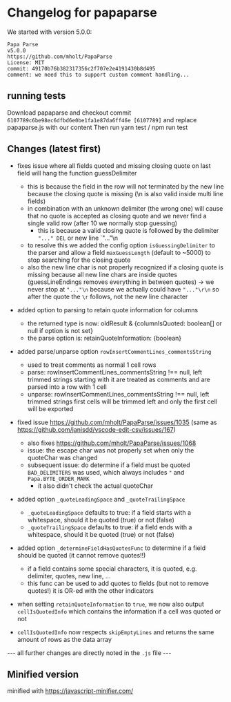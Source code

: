 # Changelog for papaparse 

We started with version 5.0.0:

```
Papa Parse
v5.0.0
https://github.com/mholt/PapaParse
License: MIT
commit: 49170b76b382317356c2f707e2e4191430b8d495
comment: we need this to support custom comment handling...
```

## running tests

Download papaparse and checkout commit `6107789c6be98ec6dfbd6e0be1fa1e87da6ff46e [6107789]` and replace papaparse.js with our content
Then run yarn test / npm run test

## Changes (latest first)

- fixes issue where all fields quoted and missing closing quote on last field will hang the function guessDelimiter
	- this is because the field in the row will not terminated by the new line because the closing quote is missing (\n is also valid inside multi line fields)
	- in combination with an unknown delimiter (the wrong one) will cause that no quote is accepted as closing quote and we never find a single valid row (after 10 we normally stop guessing)
		- this is because a valid closing quote is followed by the delimiter `"..." DEL` or new line `"..."\n
	- to resolve this we added the config option `isGuessingDelimiter` to the parser and allow a field `maxGuessLength` (default to ~5000) to stop searching for the closing quote
	- also the new line char is not properly recognized if a closing quote is missing because all new line chars are inside quotes (guessLineEndings removes everything in between quotes) -> we never stop at `"..."\n` because we actually could have `"..."\r\n` so after the quote the `\r` follows, not the new line character

- added option to parsing to retain quote information for columns
	- the returned type is now: oldResult & {columnIsQuoted: boolean[] or null if option is not set}
	- the parse option is: retainQuoteInformation: {boolean}

- added parse/unparse option `rowInsertCommentLines_commentsString`
	- used to treat comments as normal 1 cell rows
	- parse: rowInsertCommentLines_commentsString !== null, left trimmed strings starting with it are treated as comments and are parsed into a row with 1 cell
	- unparse: rowInsertCommentLines_commentsString !== null, left trimmed strings first cells will be trimmed left and only the first cell will be exported

- fixed issue https://github.com/mholt/PapaParse/issues/1035 (same as https://github.com/janisdd/vscode-edit-csv/issues/167)
  - also fixes https://github.com/mholt/PapaParse/issues/1068
  - issue: the escape char was not properly set when only the quoteChar was changed
  - subsequent issue: do determine if a field must be quoted `BAD_DELIMITERS` was used, which always includes `"` and `Papa.BYTE_ORDER_MARK`
    - it also didn't check the actual quoteChar

- added option `_quoteLeadingSpace` and `_quoteTrailingSpace`
  - `_quoteLeadingSpace` defaults to true: if a field starts with a whitespace, should it be quoted (true) or not (false)
  - `_quoteTrailingSpace` defaults to true: if a field ends with a whitespace, should it be quoted (true) or not (false)

- added option `_determineFieldHasQuotesFunc` to determine if a field should be quoted (it cannot remove quotes!!)
  - if a field contains some special characters, it is quoted, e.g. delimiter, quotes, new line, ...
  - this func can be used to add quotes to fields (but not to remove quotes!) it is OR-ed with the other indicators

- when setting `retainQuoteInformation` to `true`, we now also output `cellIsQuotedInfo` which contains the information if a cell was quoted or not
- `cellIsQuotedInfo` now respects `skipEmptyLines` and returns the same amount of rows as the data array

--- all further changes are directly noted in the `.js` file ---

## Minified version

minified with https://javascript-minifier.com/